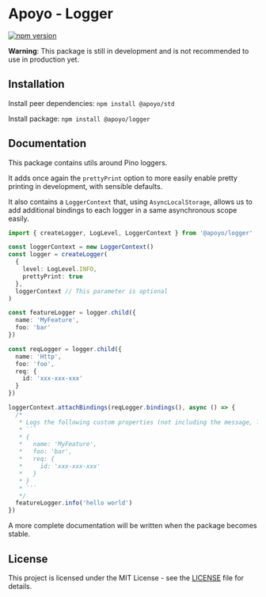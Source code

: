 # Apoyo - Logger

[![npm version](https://badgen.net/npm/v/@apoyo/logger)](https://www.npmjs.com/package/@apoyo/logger)

**Warning**: This package is still in development and is not recommended to use in production yet.

## Installation

Install peer dependencies:
`npm install @apoyo/std`

Install package:
`npm install @apoyo/logger`

## Documentation

This package contains utils around Pino loggers.

It adds once again the `prettyPrint` option to more easily enable pretty printing in development, with sensible defaults.

It also contains a `LoggerContext` that, using `AsyncLocalStorage`, allows us to add additional bindings to each logger in a same asynchronous scope easily.

```ts
import { createLogger, LogLevel, LoggerContext } from '@apoyo/logger'

const loggerContext = new LoggerContext()
const logger = createLogger(
  {
    level: LogLevel.INFO,
    prettyPrint: true
  }, 
  loggerContext // This parameter is optional
)

const featureLogger = logger.child({
  name: 'MyFeature',
  foo: 'bar' 
})

const reqLogger = logger.child({
  name: 'Http',
  foo: 'foo',
  req: {
    id: 'xxx-xxx-xxx'
  }
})

loggerContext.attachBindings(reqLogger.bindings(), async () => {
  /*
   * Logs the following custom properties (not including the message, level and other default pino properties):
   * ```
   * {
   *   name: 'MyFeature', 
   *   foo: 'bar', 
   *   req: { 
   *     id: 'xxx-xxx-xxx' 
   *   }
   * }
   * ```
   */
  featureLogger.info('hello world')
})
```

A more complete documentation will be written when the package becomes stable.

## License

This project is licensed under the MIT License - see the [LICENSE](LICENSE) file for details.
